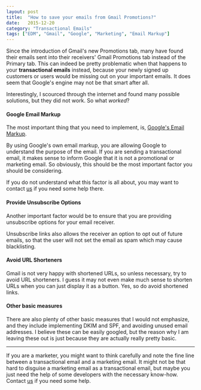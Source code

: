 ```yaml
---
layout: post
title:  "How to save your emails from Gmail Promotions?"
date:   2015-12-20
category: "Transactional Emails"
tags: ["EDM", "Gmail", "Google", "Marketing", "Email Markup"]
---
```


Since the introduction of Gmail's new Promotions tab, many have found their emails sent into their receivers' Gmail Promotions tab instead of the Primary tab. This can indeed be pretty problematic when that happens to your **transactional emails** instead, because your newly signed up customers or users would be missing out on your important emails. It does seem that Google's engine may not be that smart after all.

Interestingly, I scourced through the internet and found many possible solutions, but they did not work. So what *worked*?

#### Google Email Markup ####

The most important thing that you need to implement, is, [Google's Email Markup](https://developers.google.com/gmail/markup/reference/).

By using Google's own email markup, you are allowing Google to understand the purpose of the email. If you are sending a transactional email, it makes sense to inform Google that it is not a promotional or marketing email. So obviously, this should be the most important factor you should be considering.

If you do not understand what this factor is all about, you may want to contact [us](mailto:admin@acornomedia.com) if you need some help there.

#### Provide Unsubscribe Options ####

Another important factor would be to ensure that you are providing unsubscribe options for your email receiver.

Unsubscribe links also allows the receiver an option to opt out of future emails, so that the user will not set the email as spam which may cause blacklisting.

#### Avoid URL Shorteners ####

Gmail is not very happy with shortened URLs, so unless necessary, try to avoid URL shorteners. I guess it may not even make much sense to shorten URLs when you can just display it as a button. Yes, so do avoid shortened links.

#### Other basic measures ####

There are also plenty of other basic measures that I would not emphasize, and they include implementing DKIM and SPF, and avoiding unused email addresses. I believe these can be easily googled, but the reason why I am leaving these out is just because they are actually really pretty basic.

---

If you are a marketer, you might want to think carefully and note the fine line between a transactional email and a marketing email. It might not be that hard to disguise a marketing email as a transactional email, but maybe you just need the help of some developers with the necessary know-how. Contact [us](mailto:admin@acornomedia.com) if you need some help.